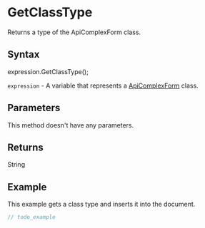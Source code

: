 # GetClassType

Returns a type of the ApiComplexForm class.

## Syntax

expression.GetClassType();

`expression` - A variable that represents a [ApiComplexForm](../ApiComplexForm.md) class.

## Parameters

This method doesn't have any parameters.

## Returns

String

## Example

This example gets a class type and inserts it into the document.

```javascript
// todo_example
```